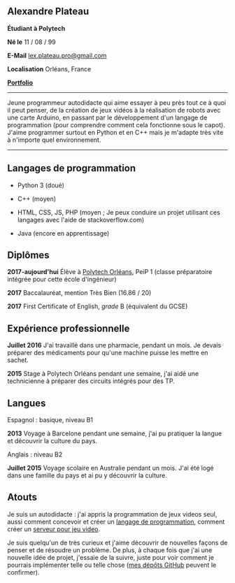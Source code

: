 ﻿## Alexandre Plateau
**Étudiant à Polytech**

**Né le** 11 / 08 / 99

**E-Mail** lex.plateau.pro@gmail.com

<!-- **Website** [https://kyatchioru.tk](https://kyatchioru.tk/) -->

**Localisation** Orléans, France

**[Portfolio](https://superfola.github.io/Portfolio/)** 

----

Jeune programmeur autodidacte qui aime essayer à peu près tout ce à quoi il peut penser, de la création de jeux vidéos à la réalisation de robots avec une carte Arduino, en passant par le développement d'un langage de programmation (pour comprendre comment 
cela fonctionne sous le capot). J'aime programmer surtout en Python et en C++ mais je m'adapte très vite à n'importe quel environnement.

----

## Langages de programmation

* Python 3 (doué)

* C++ (moyen)

* HTML, CSS, JS, PHP (moyen ; Je peux conduire un projet utilisant ces langages avec l'aide de stackoverflow.com)

* Java (encore en apprentissage)

## Diplômes

**2017-aujourd'hui** Élève à [Polytech Orléans](https://www.univ-orleans.fr/polytech/), PeiP 1 (classe préparatoire intégrée pour cette école d'ingénieur)

**2017** Baccalauréat, mention Très Bien (16.86 / 20)

**2017** First Certificate of English, *grade* B (équivalent du GCSE)

## Expérience professionnelle

**Juillet 2016** J'ai travaillé dans une pharmacie, pendant un mois. Je devais préparer des médicaments pour qu'une machine puisse les mettre en sachet.

**2015** Stage à Polytech Orléans pendant une semaine, j'ai aidé une technicienne à préparer des circuits intégrés pour des TP.

## Langues

Espagnol : basique, niveau B1

**2013** Voyage à Barcelone pendant une semaine, j'ai pu pratiquer la langue et découvrir la culture du pays.

Anglais : niveau B2

**Juillet 2015** Voyage scolaire en Australie pendant un mois. J'ai été logé dans une famille du pays et ai pu y découvrir la culture. 

## Atouts

Je suis un autodidacte : j'ai appris la programmation de jeux videos seul, aussi comment concevoir et créer un [langage de programmation](https://github.com/SuperFola/Hitoban), 
comment créer un [serveur pour jeu video](https://github.com/SuperFola/UnamedServer).

Je suis quelqu'un de très curieux et j'aime découvrir de nouvelles façons de penser et de résoudre un problème. De plus, à chaque fois que j'ai une nouvelle idée de projet, 
j'essaie de la suivre, juste pour voir comment je pourrais implémenter telle ou telle chose ([mes dépôts GitHub](https://github.com/SuperFola/repositories) peuvent le confirmer).